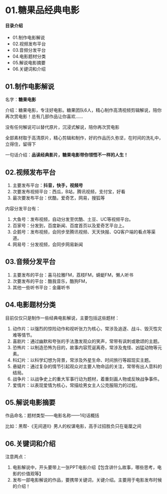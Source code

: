 # 01.糖果品经典电影
#### 目录介绍
- 01.制作电影解说
- 02.视频发布平台
- 03.音频分发平台
- 04.电影题材分类
- 05.解说电影摘要
- 06.关键词和介绍



## 01.制作电影解说

名字：**糖果电影**

介绍：糖果电影，专注好电影。糖果团队6人，精心制作高清视频剪辑解说，陪你再次赏电影！总有几部作品让你喜欢……

没有任何解说可以替代原片，沉浸式解说，陪你再次赏电影

全部素材取于高清原片，精心剪辑和制作，好的作品历久弥坚，在时间的洗礼中，立得住，留得下

一句话介绍：**品读经典影片，糖果电影带你领悟不一样的人生！**

## 02.视频发布平台

1. 主要发布平台：**抖音，快手，视频号**
2. 次要发布视频平台：西瓜，B站，腾讯视频，支付宝，好看 
3. 最次要发布平台：优酷，爱奇艺，网易，搜狐等

内容分发平台有：

1. 大鱼号：发布视频，自动分发至优酷、土豆、UC等视频平台。
2. 百家号：分发到，百度新闻、百度首页以及爱奇艺平台上。
3. 企鹅号：发布视频，会同步至腾讯视频、天天快报、QQ客户端的看点等渠道。
4. 网易号：分发视频，会同步网易新闻

## 03.音频分发平台

1. 主要发布的平台：喜马拉雅FM，荔枝FM，蜻蜓FM，懒人听书
2. 次要发布的平台：酷我音乐，酷狗FM，
3. 其他一些听书平台：金庸听书



## 04.电影题材分类

目前仅仅只是制作一些经典电影解说，主要包括这些题材：

1. 动作片‌：以强烈的惊险动作和视听张力为核心，常涉及追逐、战斗、毁灭性灾难等情节。
2. 喜剧片‌：通过幽默和夸张的手法激发观众的笑声，常带有讽刺或歌颂的主题。 
3. 恐怖片‌：以制造恐怖为目的，故事内容荒诞离奇，常涉及鬼怪、凶猛动物等元素。 
4. 科幻片‌：以科学幻想为背景，常涉及外星生命、时间旅行等超现实主题。 
5. 悬疑片‌：通过复杂的情节引起观众对主要人物命运的关注，常带有出人意料的结局。 
6. 战争片‌：以战争史上的重大军事行动为题材，着重刻画人物或反映战争事件。 
7. 爱情片‌：以表现爱情为核心，常描绘男女主人公克服阻力的过程。

## 05.解说电影摘要

作品命名：题材类型——电影名称——1句话概括

比如：黑帮-《无间道Ⅱ》男人的权谋电影，高手过招胜负只在毫厘之间

## 06.关键词和介绍

注意两点：

1. 电影解说中，开头要带上一张PPT电影介绍【包含讲什么故事，哪些思考，电影的价值观等】
2. 发布一部电影解说的作品，要携带关键词，关键介绍。主要用于电影发布时候的介绍！

